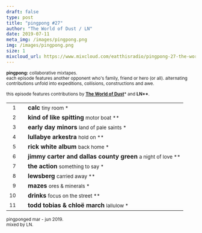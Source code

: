 ```yaml
---
draft: false
type: post
title: "pingpong #27"
author: "The World of Dust / LN"
date: 2019-07-11
meta_img: /images/pingpong.png
img: /images/pingpong.png
size: 1
mixcloud_url: https://www.mixcloud.com/eatthisradio/pingpong-27-the-world-of-dust-ln/ 
---
```



<small><b>pingpong:</b> collaborative mixtapes.<br>
	each episode features another opponent who's family, friend or hero (or all). alternating contributions unfold into expeditions, collisions, constructions and awe.</small>

<small>this episode features contributions by <a href="https://www.theworldofdust.nl/" target="_blank"><b>The World of Dust</b></a>\*</b> and <b>LN\*\*</b>.</small>



|                  |   |         		|
|----------------: |---| -------------	|
| <small>1</small> |   | **calc**						<small>		tiny room				*</small>   |
| <small>2</small> |   | **kind of like spitting**		<small>		motor boat 				**</small>	|
| <small>3</small> |   | **early day minors**			<small>		land of pale saints 	*</small>   |
| <small>4</small> |   | **lullabye arkestra**			<small>		hold on 				**</small>	|
| <small>5</small> |   | **rick white album** 			<small>		back home 	 		 	*</small>   |
| <small>6</small> |   | **jimmy carter and dallas county green**		<small>		a night of love 	**</small>	|
| <small>7</small> |   | **the action**					<small>		something to say 	 	*</small>   |
| <small>8</small> |   | **lewsberg**				 	<small>		carried away			**</small>	|
| <small>9</small> |   | **mazes**						<small>		ores & minerals 		*</small>	|
| <small>10</small>|   | **drinks**					 	<small>		focus on the street		**</small>	|
| <small>11</small>|   | **todd tobias & chloë march**	<small>		lallulow 				*</small>	|



<small>pingponged mar - jun 2019.<br>mixed by LN.</small>
